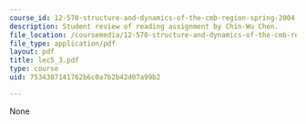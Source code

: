 ```yaml
---
course_id: 12-570-structure-and-dynamics-of-the-cmb-region-spring-2004
description: Student review of reading assignment by Chin-Wu Chen.
file_location: /coursemedia/12-570-structure-and-dynamics-of-the-cmb-region-spring-2004/7534307141762b6c0a7b2b42d07a99b2_lec5_3.pdf
file_type: application/pdf
layout: pdf
title: lec5_3.pdf
type: course
uid: 7534307141762b6c0a7b2b42d07a99b2

---
```

None
